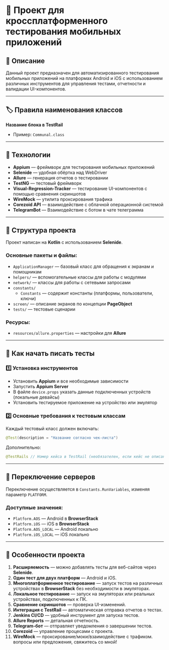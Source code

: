 # 📱 Проект для кроссплатформенного тестирования мобильных приложений

## 🚀 Описание
Данный проект предназначен для автоматизированного тестирования мобильных приложений на платформах Android и iOS с использованием различных инструментов для управления тестами, отчетности и валидации UI-компонентов.

---

## 🏷️ Правила наименования классов
**Название блока в TestRail**
- Пример: `Communal.class`

---

## 🔧 Технологии
- **Appium** — фреймворк для тестирования мобильных приложений
- **Selenide** — удобная обёртка над WebDriver
- **Allure** — генерация отчетов о тестировании
- **TestNG** — тестовый фреймворк
- **Visual-Regression-Tracker** — тестирование UI-компонентов с помощью сравнения скриншотов
- **WireMock** — утилита проксирования трафика
- **Corezoid API** — взаимодействие с облачной операционной системой
- **TelegramBot** — Взаимодействие с ботом в чате телеграмма

---

## 📁 Структура проекта
Проект написан на **Kotlin** с использованием **Selenide**.

### Основные пакеты и файлы:
- `ApplicationManager` — базовый класс для обращения к экранам и помощникам
- `helpers/` — вспомогательные классы для работы с модулями
- `network/` — классы для работы с сетевыми запросами
- `constants/`
    - `Constants` — содержит константы (платформы, пользователи, ключи)
- `screen/` — описание экранов по концепции **PageObject**
- `tests/` — тестовые сценарии

### Ресурсы:
- `resources/allure.properties` — настройки для **Allure**

---

## 📝 Как начать писать тесты
### 1️⃣ Установка инструментов
- Установить **Appium** и все необходимые зависимости
- Запустить **Appium Server**
- В файле `device.props` указать данные подключенных устройств (локальные девайсы)
- Установить тестируемое приложение на устройство или эмулятор

### 2️⃣ Основные требования к тестовым классам
Каждый тестовый класс должен включать:
```java
@Test(description = "Название согласно чек-листа")
```
Дополнительно:
```java
@TestRails // Номер кейса в TestRail (необязателен, если кейс не описан)
```

---

## 🔄 Переключение серверов
Переключение осуществляется в `Constants.RunVariables`, изменяя параметр `PLATFORM`.

### Доступные значения:
- `Platform.AOS` — Android в **BrowserStack**
- `Platform.iOS` — iOS в **BrowserStack**
- `Platform.AOS_LOCAL` — Android локально
- `Platform.iOS_LOCAL` — iOS локально

---

## 📌 Особенности проекта
1. **Расширяемость** — можно добавлять тесты для веб-сайтов через **Selenide**.
2. **Один тест для двух платформ** — Android и iOS.
3. **Многоплатформенное тестирование** — запуск тестов на различных устройствах в **BrowserStack** без необходимости в эмуляторах.
4. **Локальное тестирование** — запуск на эмуляторах или реальных устройствах, подключенных к ПК.
5. **Сравнение скриншотов** — проверка UI-изменений.
6. **Интеграция с TestRail** — автоматическая отправка отчетов о тестах.
7. **Jenkins CI/CD** — удобный инструмент для запуска тестов.
8. **Allure Reports** — детальная отчетность.
9. **Telegram-бот** — отправляет уведомления о завершении тестов.
10. **Corezoid** — управление процесами с проекта.
11. **WireMock** — проксирование/моки/взаимодействие с трафиком.
    вопросы или предложения, свяжитесь со мной!